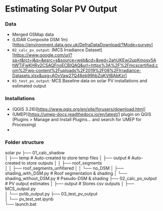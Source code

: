 # Estimating Solar PV Output

### Data
- Merged OSMap data
- (LIDAR Composite DSM 1m)[https://environment.data.gov.uk/DefraDataDownload/?Mode=survey]
- `02_calc_pv_output`: (MCS Irradiance Dataset)[https://www.google.com/url?sa=t&rct=j&q=&esrc=s&source=web&cd=&ved=2ahUKEwi2upKmosv5AhWTiFwKHRy2CSAQFnoECBIQAQ&url=https%3A%2F%2Fmcscertified.com%2Fwp-content%2Fuploads%2F2019%2F08%2FIrradiance-Datasets.xlsx&usg=AOvVaw27Q48eb99hbZqKVtBAbKzr]
- `03_test_pv_output`: MCS Baseline data on solar PV installations and estimated output

### Installations
- (QGIS 3.26)[https://www.qgis.org/en/site/forusers/download.html]
- (UMEP)[https://umep-docs.readthedocs.io/en/latest/] plugin on QGIS (Plugins > Manage and Install Plugins… and search for UMEP for Processing)
-

### Folder structure
solar pv
├── 01_calc_shadow              
│   ├── temp	                  # Auto-created to store temp files
│   ├── output	                # Auto-created to store outputs
│   │   ├── roof_segments	    
│   │   ├── roof_segments_unfiltered
│   │   └── no_DSM
│   ├── shading_with_DSM.py	    # Roof segmentation & shading
│   └── shading_without_DSM.py	# Pseudo-DSM & shading
├── 02_calc_pv_output           # PV output estimates
│   ├── output                  # Stores csv outputs
│   ├── MCS_output.py	
│   └── pvlib_output.py
├── 03_test_pv_output					
│   └── pv_test_set.ipynb      
└── launch.bat

